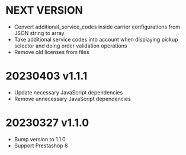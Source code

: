 NEXT VERSION
========
* Convert additional_service_codes inside carrier configurations from JSON string to array
* Take additional service codes into account when displaying pickup selector and doing order validation operations
* Remove old licenses from files

20230403 v1.1.1
========
* Update necessary JavaScript dependencies
* Remove unnecessary JavaScript dependencies

20230327 v1.1.0
========
* Bump version to 1.1.0
* Support Prestashop 8
